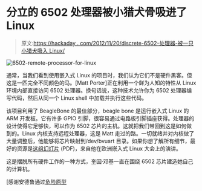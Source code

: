# 分立的 6502 处理器被小猎犬骨吸进了 Linux

> 原文:[https://hackaday . com/2012/11/20/discrete-6502-处理器-被一只小猎犬吸入 Linux/](https://hackaday.com/2012/11/20/discrete-6502-processor-sucked-into-linux-by-a-beaglebone/)

![](../Images/b80e144a5497ebfaa58c138187fc4987.png "6502-remote-processor-for-linux")

通常，当我们看到使用嵌入式 Linux 的项目时，我们认为它们不是硬件黑客。但这是一匹完全不同颜色的马。[Matt Porter]正在利用一个鲜为人知的特性从 Linux 环境内部直接访问 6502 处理器。换句话说，这种技术允许你为 6502 处理器编写代码，然后从同一个 Linux shell 中加载并执行这些代码。

该项目利用了 BeagleBone 的最佳部分，beagle bone 是运行嵌入式 Linux 的 ARM 开发板。它有许多 GPIO 引脚，很容易通过电路板引脚插座获得。处理器的设计使得它足够快，可以作为 6502 芯片的主机。这就把我们带回到这是如何做到的。Linux 内核支持远程处理器，这是 Matt 走过的路。一切就绪并对内核做了大量调整后，他能够将芯片映射到/dev/bvuart 目录。如果你想了解所有细节，最好的资源是[这组幻灯片](http://elinux.org/images/a/ac/What%27s_Old_Is_New-_A_6502-based_Remote_Processor.pdf) (PDF)，来自他在欧洲嵌入式 Linux 大会上的演讲。

这是摆脱所有硬件工作的一种方式，奎因·邓基一直在围绕 6502 芯片建造她自己的计算机。

[感谢安德鲁通过[危险原型](http://dangerousprototypes.com/2012/11/19/6502-remote-cpu-on-a-beaglebone/)